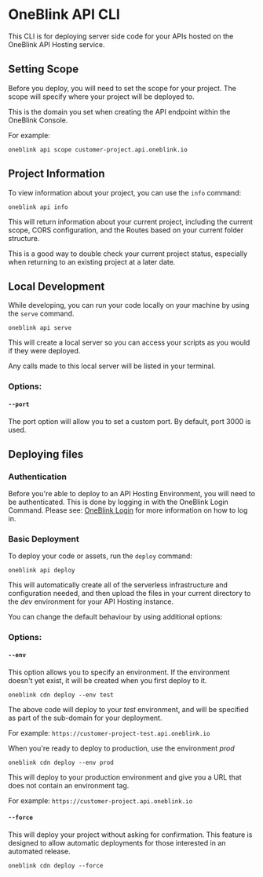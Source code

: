 # OneBlink API CLI

This CLI is for deploying server side code for your APIs hosted on the OneBlink API Hosting service.

## Setting Scope

Before you deploy, you will need to set the scope for your project. The scope will specify where your project will be deployed to.

This is the domain you set when creating the API endpoint within the OneBlink Console.

For example:

    oneblink api scope customer-project.api.oneblink.io

## Project Information

To view information about your project, you can use the `info` command:

    oneblink api info

This will return information about your current project, including the current scope, CORS configuration, and the Routes based on your current folder structure.

This is a good way to double check your current project status, especially when returning to an existing project at a later date.

## Local Development

While developing, you can run your code locally on your machine by using the `serve` command.

    oneblink api serve

This will create a local server so you can access your scripts as you would if they were deployed.

Any calls made to this local server will be listed in your terminal.

### Options:

#### `--port`

The port option will allow you to set a custom port. By default, port 3000 is used.

## Deploying files

### Authentication

Before you're able to deploy to an API Hosting Environment, you will need to be authenticated. This is done by logging in with the OneBlink Login Command. Please see: [OneBlink Login](../login.md) for more information on how to log in.

### Basic Deployment

To deploy your code or assets, run the `deploy` command:

    oneblink api deploy

This will automatically create all of the serverless infrastructure and configuration needed, and then upload the files in your current directory to the _dev_ environment for your API Hosting instance.

You can change the default behaviour by using additional options:

### Options:

#### `--env`

This option allows you to specify an environment. If the environment doesn't yet exist, it will be created when you first deploy to it.

    oneblink cdn deploy --env test

The above code will deploy to your _test_ environment, and will be specified as part of the sub-domain for your deployment.

For example: `https://customer-project-test.api.oneblink.io`

When you're ready to deploy to production, use the environment _prod_

    oneblink cdn deploy --env prod

This will deploy to your production environment and give you a URL that does not contain an environment tag.

For example: `https://customer-project.api.oneblink.io`

#### `--force`

This will deploy your project without asking for confirmation. This feature is designed to allow automatic deployments for those interested in an automated release.

    oneblink cdn deploy --force
